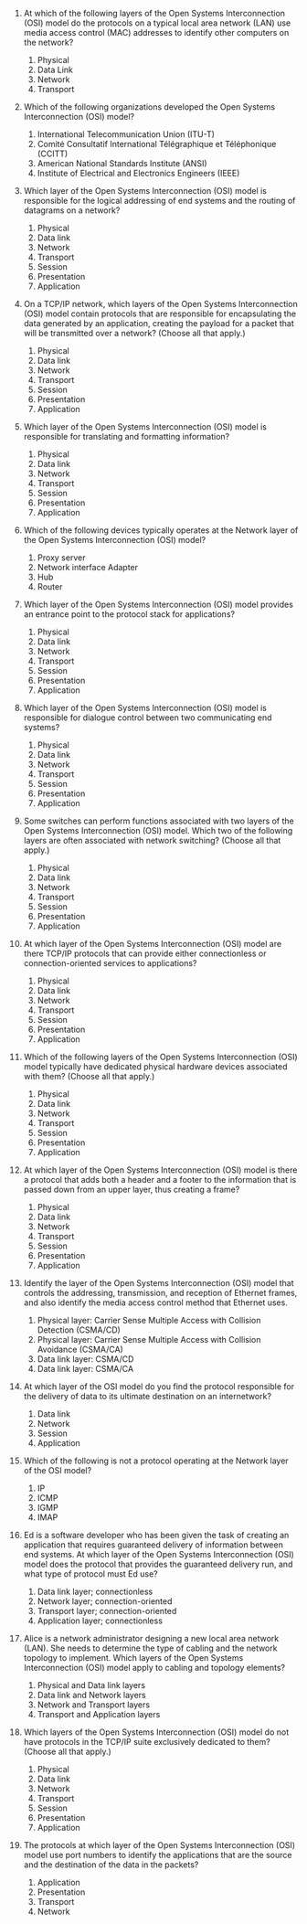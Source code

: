 1. At which of the following layers of the Open Systems Interconnection (OSI) model do the protocols on a typical local area network (LAN) use media access control (MAC) addresses to identify other computers on the network?
	1. Physical
	2. Data Link
	3. Network
	4. Transport

2. Which of the following organizations developed the Open Systems Interconnection (OSI) model?
	1. International Telecommunication Union (ITU-T)
	2. Comité Consultatif International Télégraphique et Téléphonique (CCITT)
	3. American National Standards Institute (ANSI)
	4. Institute of Electrical and Electronics Engineers (IEEE)

3. Which layer of the Open Systems Interconnection (OSI) model is responsible for the logical addressing of end systems and the routing of datagrams on a network?
	1. Physical
	2. Data link
	3. Network
	4. Transport
	5. Session
	6. Presentation
	7. Application

4. On a TCP/IP network, which layers of the Open Systems Interconnection (OSI) model contain protocols that are responsible for encapsulating the data generated by an application, creating the payload for a packet that will be transmitted over a network? (Choose all that apply.)
	1. Physical
	2. Data link
	3. Network
	4. Transport
	5. Session
	6. Presentation
	7. Application

5. Which layer of the Open Systems Interconnection (OSI) model is responsible for translating and formatting information?
	1. Physical
	2. Data link
	3. Network
	4. Transport
	5. Session
	6. Presentation
	7. Application

6. Which of the following devices typically operates at the Network layer of the Open Systems Interconnection (OSI) model?
	1. Proxy server
	2. Network interface Adapter
	3. Hub
	4. Router

7. Which layer of the Open Systems Interconnection (OSI) model provides an entrance point to the protocol stack for applications?
	1. Physical
	2. Data link
	3. Network
	4. Transport
	5. Session
	6. Presentation
	7. Application

8. Which layer of the Open Systems Interconnection (OSI) model is responsible for dialogue control between two communicating end systems?
	1. Physical
	2. Data link
	3. Network
	4. Transport
	5. Session
	6. Presentation
	7. Application

9. Some switches can perform functions associated with two layers of the Open Systems Interconnection (OSI) model. Which two of the following layers are often associated with network switching? (Choose all that apply.)
	1. Physical
	2. Data link
	3. Network
	4. Transport
	5. Session
	6. Presentation
	7. Application

10. At which layer of the Open Systems Interconnection (OSI) model are there TCP/IP protocols that can provide either connectionless or connection-oriented services to applications?
	1. Physical
	2. Data link
	3. Network
	4. Transport
	5. Session
	6. Presentation
	7. Application

11. Which of the following layers of the Open Systems Interconnection (OSI) model typically have dedicated physical hardware devices associated with them? (Choose all that apply.)
	1. Physical
	2. Data link
	3. Network
	4. Transport
	5. Session
	6. Presentation
	7. Application

12. At which layer of the Open Systems Interconnection (OSI) model is there a protocol that adds both a header and a footer to the information that is passed down from an upper layer, thus creating a frame?
	1. Physical
	2. Data link
	3. Network
	4. Transport
	5. Session
	6. Presentation
	7. Application

13. Identify the layer of the Open Systems Interconnection (OSI) model that controls the addressing, transmission, and reception of Ethernet frames, and also identify the media access control method that Ethernet uses.
	1. Physical layer: Carrier Sense Multiple Access with Collision Detection (CSMA/CD)
	2. Physical layer: Carrier Sense Multiple Access with Collision Avoidance (CSMA/CA)
	3. Data link layer: CSMA/CD
	4. Data link layer: CSMA/CA

14. At which layer of the OSI model do you find the protocol responsible for the delivery of data to its ultimate destination on an internetwork?
	1. Data link
	2. Network
	3. Session
	4. Application

15. Which of the following is not a protocol operating at the Network layer of the OSI model?
	1. IP
	2. ICMP
	3. IGMP
	4. IMAP

16. Ed is a software developer who has been given the task of creating an application that requires guaranteed delivery of information between end systems. At which layer of the Open Systems Interconnection (OSI) model does the protocol that provides the guaranteed delivery run, and what type of protocol must Ed use?
	1. Data link layer; connectionless
	2. Network layer; connection-oriented
	3. Transport layer; connection-oriented
	4. Application layer; connectionless

17. Alice is a network administrator designing a new local area network (LAN). She needs to determine the type of cabling and the network topology to implement. Which layers of the Open Systems Interconnection (OSI) model apply to cabling and topology elements?
	1. Physical and Data link layers
	2. Data link and Network layers
	3. Network and Transport layers
	4. Transport and Application layers

18. Which layers of the Open Systems Interconnection (OSI) model do not have protocols in the TCP/IP suite exclusively dedicated to them? (Choose all that apply.)
	1. Physical
	2. Data link
	3. Network
	4. Transport
	5. Session
	6. Presentation
	7. Application

19. The protocols at which layer of the Open Systems Interconnection (OSI) model use port numbers to identify the applications that are the source and the destination of the data in the packets?
	1. Application
	2. Presentation
	3. Transport
	4. Network